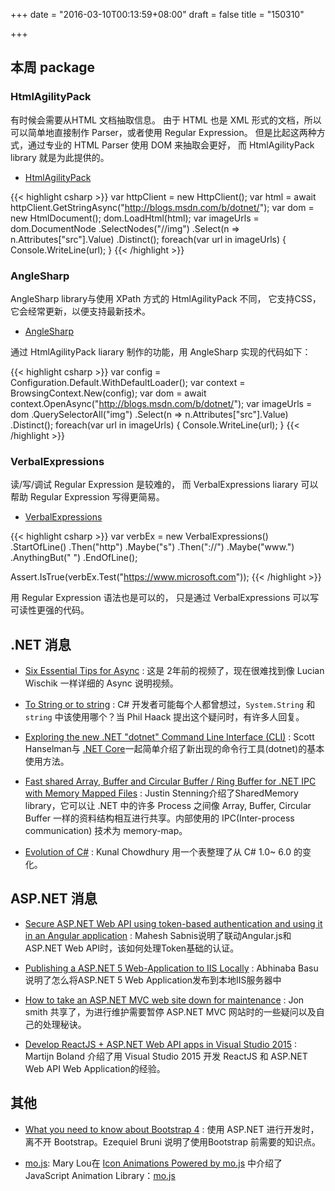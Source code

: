 +++
date = "2016-03-10T00:13:59+08:00"
draft = false
title = "150310"

+++

## 本周 package

### HtmlAgilityPack

有时候会需要从HTML 文档抽取信息。
由于 HTML 也是 XML 形式的文档，所以可以简单地直接制作 Parser，或者使用 Regular Expression。
但是比起这两种方式，通过专业的 HTML Parser 使用 DOM 来抽取会更好，
而 HtmlAgilityPack library 就是为此提供的。

- [HtmlAgilityPack](https://www.nuget.org/packages/HtmlAgilityPack/)

{{< highlight csharp >}}
var httpClient = new HttpClient();
var html = await httpClient.GetStringAsync("http://blogs.msdn.com/b/dotnet/");
var dom = new HtmlDocument();
dom.LoadHtml(html);
var imageUrls = dom.DocumentNode
   .SelectNodes("//img")
   .Select(n => n.Attributes["src"].Value)
   .Distinct();
foreach(var url in imageUrls)
{
   Console.WriteLine(url);
}
{{< /highlight >}}

### AngleSharp

AngleSharp library与使用 XPath 方式的 HtmlAgilityPack 不同，
它支持CSS，它会经常更新，以便支持最新技术。

- [AngleSharp](https://www.nuget.org/packages/AngleSharp/)

通过 HtmlAgilityPack liarary 制作的功能，用 AngleSharp 实现的代码如下：

{{< highlight csharp >}}
var config = Configuration.Default.WithDefaultLoader();
var context = BrowsingContext.New(config); var dom = await context.OpenAsync("http://blogs.msdn.com/b/dotnet/");
var imageUrls = dom
   .QuerySelectorAll("img")
   .Select(n => n.Attributes["src"].Value)
   .Distinct();
foreach(var url in imageUrls)
{
   Console.WriteLine(url);
}
{{< /highlight >}}

### VerbalExpressions

读/写/调试 Regular Expression 是较难的，
而 VerbalExpressions liarary 可以帮助 Regular Expression 写得更简易。

- [VerbalExpressions](https://github.com/VerbalExpressions/CSharpVerbalExpressions)

{{< highlight csharp >}}
var verbEx = new VerbalExpressions()
   .StartOfLine()
   .Then("http")
   .Maybe("s")
   .Then("://")
   .Maybe("www.")
   .AnythingBut(" ")
   .EndOfLine();

Assert.IsTrue(verbEx.Test("https://www.microsoft.com"));
{{< /highlight >}}

用 Regular Expression 语法也是可以的，
只是通过 VerbalExpressions 可以写可读性更强的代码。

## .NET 消息

- [Six Essential Tips for Async](https://channel9.msdn.com/Series/Three-Essential-Tips-for-Async) : 这是 2年前的视频了，现在很难找到像 Lucian Wischik 一样详细的 Async 说明视频。

- [To String or to string](http://haacked.com/archive/2015/12/16/to-string-or-not/) : C# 开发者可能每个人都曾想过，`System.String` 和 `string` 中该使用哪个？当 Phil Haack 提出这个疑问时，有许多人回复。

- [Exploring the new .NET "dotnet" Command Line Interface (CLI)](http://www.hanselman.com/blog/ExploringTheNewNETDotnetCommandLineInterfaceCLI.aspx) : Scott Hanselman与 [.NET Core](https://dotnet.github.io/)一起简单介绍了新出现的命令行工具(dotnet)的基本使用方法。

- [Fast shared Array, Buffer and Circular Buffer / Ring Buffer for .NET IPC with Memory Mapped Files](http://spazzarama.com/2015/12/31/fast-shared-array-buffer-and-circular-buffer-ring-buffer-for-dotnet-ipc-with-memory-mapped-files/) : Justin Stenning介绍了SharedMemory library，它可以让 .NET 中的许多 Process 之间像 Array, Buffer, Circular Buffer 一样的资料结构相互进行共享。内部使用的 IPC(Inter-process communication) 技术为 memory-map。

- [Evolution of C#](http://www.kunal-chowdhury.com/2016/01/csharp-basics.html) : Kunal Chowdhury 用一个表整理了从 C# 1.0~ 6.0 的变化。

## ASP.NET 消息

- [Secure ASP.NET Web API using token-based authentication and using it in an Angular application](http://www.dotnetcurry.com/aspnet/1223/secure-aspnet-web-api-using-tokens-owin-angularjs) : Mahesh Sabnis说明了联动Angular.js和ASP.NET Web API时，该如何处理Token基础的认证。

- [Publishing a ASP.NET 5 Web-Application to IIS Locally](http://blogs.msdn.com/b/abhinaba/archive/2015/12/22/publishing-a-asp-net-5-web-application-to-iis-locally.aspx) : Abhinaba Basu说明了怎么将ASP.NET 5 Web Application发布到本地IIS服务器中

- [How to take an ASP.NET MVC web site down for maintenance](https://www.simple-talk.com/dotnet/asp.net/how-to-take-an-asp.net-mvc-web-site-down-for-maintenance/) : Jon smith 共享了，为进行维护需要暂停 ASP.NET MVC 网站时的一些疑问以及自己的处理秘诀。

- [Develop ReactJS + ASP.NET Web API apps in Visual Studio 2015](http://blogs.taiga.nl/martijn/2015/12/10/develop-reactjs-asp-net-web-api-apps-in-visual-studio-2015/) : Martijn Boland 介绍了用 Visual Studio 2015 开发 ReactJS 和 ASP.NET Web API Web Application的经验。

## 其他

- [What you need to know about Bootstrap 4](http://www.developerdrive.com/2015/12/what-you-need-to-know-about-bootstrap-4/) : 使用 ASP.NET 进行开发时，离不开 Bootstrap。Ezequiel Bruni 说明了使用Bootstrap 前需要的知识点。

- [mo.js](http://mojs.io/): Mary Lou在 [Icon Animations Powered by mo.js](http://tympanus.net/codrops/2016/02/23/icon-animations-powered-by-mo-js/) 中介绍了 JavaScript Animation Library：[mo.js](http://mojs.io/)